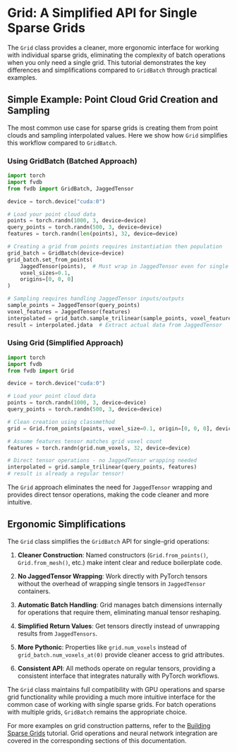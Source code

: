 # Grid: A Simplified API for Single Sparse Grids

The `Grid` class provides a cleaner, more ergonomic interface for working with individual
sparse grids, eliminating the complexity of batch operations when you only need a single grid.
This tutorial demonstrates the key differences and simplifications compared to `GridBatch`
through practical examples.

## Simple Example: Point Cloud Grid Creation and Sampling

The most common use case for sparse grids is creating them from point clouds and sampling
interpolated values. Here we show how `Grid` simplifies this workflow compared to `GridBatch`.

### Using GridBatch (Batched Approach)

```python
import torch
import fvdb
from fvdb import GridBatch, JaggedTensor

device = torch.device("cuda:0")

# Load your point cloud data
points = torch.randn(1000, 3, device=device)
query_points = torch.randn(500, 3, device=device)
features = torch.randn(len(points), 32, device=device)

# Creating a grid from points requires instantiation then population
grid_batch = GridBatch(device=device)
grid_batch.set_from_points(
    JaggedTensor(points),  # Must wrap in JaggedTensor even for single grid
    voxel_sizes=0.1,
    origins=[0, 0, 0]
)

# Sampling requires handling JaggedTensor inputs/outputs
sample_points = JaggedTensor(query_points)
voxel_features = JaggedTensor(features)
interpolated = grid_batch.sample_trilinear(sample_points, voxel_features)
result = interpolated.jdata  # Extract actual data from JaggedTensor
```

### Using Grid (Simplified Approach)

```python
import torch
import fvdb
from fvdb import Grid

device = torch.device("cuda:0")

# Load your point cloud data
points = torch.randn(1000, 3, device=device)
query_points = torch.randn(500, 3, device=device)

# Clean creation using classmethod
grid = Grid.from_points(points, voxel_size=0.1, origin=[0, 0, 0], device=device)

# Assume features tensor matches grid voxel count
features = torch.randn(grid.num_voxels, 32, device=device)

# Direct tensor operations - no JaggedTensor wrapping needed
interpolated = grid.sample_trilinear(query_points, features)
# result is already a regular tensor!
```

The `Grid` approach eliminates the need for `JaggedTensor` wrapping and provides direct tensor
operations, making the code cleaner and more intuitive.

## Ergonomic Simplifications

The `Grid` class simplifies the `GridBatch` API for single-grid operations:

1. **Cleaner Construction**: Named constructors (`Grid.from_points()`, `Grid.from_mesh()`, etc.) make intent clear and reduce boilerplate code.

2. **No JaggedTensor Wrapping**: Work directly with PyTorch tensors without the overhead of wrapping single tensors in `JaggedTensor` containers.

3. **Automatic Batch Handling**: Grid manages batch dimensions internally for operations that require them, eliminating manual tensor reshaping.

4. **Simplified Return Values**: Get tensors directly instead of unwrapping results from `JaggedTensors`.

5. **More Pythonic**: Properties like `grid.num_voxels` instead of `grid_batch.num_voxels_at(0)` provide cleaner access to grid attributes.

6. **Consistent API**: All methods operate on regular tensors, providing a consistent interface that integrates naturally with PyTorch workflows.

The `Grid` class maintains full compatibility with GPU operations and sparse grid functionality while providing a much more intuitive interface for the common case of working with single sparse grids. For batch operations with multiple grids, `GridBatch` remains the appropriate choice.

For more examples on grid construction patterns, refer to the [Building Sparse Grids](building_grids.md) tutorial. Grid operations and neural network integration are covered in the corresponding sections of this documentation.
